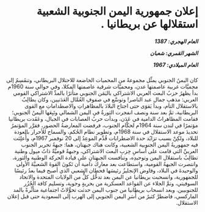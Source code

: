 <h1 dir="rtl">إعلان جمهورية اليمن الجنوبية الشعبية استقلالها عن بريطانيا .</h1>

<h5 dir="rtl">العام الهجري:  1387

الشهر القمري: شعبان

العام الميلادي: 1967</h5>

<p dir="rtl">كان اليمنُ الجنوبي يمثِّل مجموعةً من المحميات الخاضعة للاحتلال البريطاني، وتنقَسِمُ إلى محميَّات غربية عاصمتها عدن، ومحميَّات شرقية عاصمتها المكلا، وفي حوالي سنة 1960م بدأ يظهرُ حزبُ البعث العربي الاشتراكي باليَمَن الجنوبي متأثرًا بالمدِّ الاشتراكي القومي العربي: مذهبِ جمال عبد الناصر! وتوسَّع في صفوفِ العُمَّال العَدَنيين، وكان يطالِبُ بالاستقلال التام، وبدأ يَقوَى حتى اجتاح البلادَ بالمظاهراتِ والاصطداماتِ مع القوى البريطانية، ثمَّ بعد سنة ونصف انفجرت الثورةُ في اليمن الشمالي وتَبِعَها اليمنُ الجنوبي؛ فقامت المظاهراتُ الدامية في عَدَن، وبدأت حربُ العصابات في الجبال، وعَقَدت بريطانيا مؤتمرًا في لندن سنة 1964م لحكَّام الجنوب، فرفضت المعارضةُ الحضور، فقرَّر المؤتمرُ تحديدَ موعد الاستقلال في سنة 1968م، وتطوير نطام الحُكم، والسماح للأحرار بالعودة للبلاد، ولكِنْ بسبب تزايُد حدة الاضطرابات قُدِّم الموعِدُ إلى 20 نوفمبر 1967م، وأُعلِنَت فيه جمهوريةُ اليمن الجنوبية الشعبية، وكانت هناك جبهتان، هما: جبهةُ تحرير الجنوب العربيِّ التي قامت على أساسِ حِزبِ البعث الاشتراكي، وجبهةٌ قوميَّةٌ ذاتُ ميول وطنية تطالِبُ باستقلال اليمن وتوحيدِه، وتنافست الجبهتانِ على قيادة الحركة الوطنية والثورة، وانتصرت الجبهةُ القومية، واستطاعت بعد معارِكَ دامية أن تَكونَ القوةَ الشعبيَّةَ الأولى والوحيدةَ في البلاد، وفاوض الإنجليزُ رئيسَها قحطان الشعبي الذي أصبح فيما بعدُ رئيسًا للجمهورية، وانسحبت بريطانيا عن اليمن بعد تدخُّل كلٍّ من الولايات المتحدة والاتحاد السوفيتي، وتمَّ الجلاء عن القواعد العسكرية من بحريةٍ وجوية، وتسليم كافة الجُزُر للجنوبيين. وبعد انسحاب بريطانيا من جنوب اليمن حدثت تحوُّلاتٌ اجتماعية متأثِّرةً بالمد الماركسي، فاضطرَّ كثيرٌ من أُسَرِ اليمن الجنوبي إلى الهرب إلى السعودية حتى قبل إعلان الاستقلال.</p></br>
